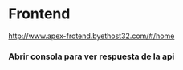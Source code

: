 # Frontend

http://www.apex-frotend.byethost32.com/#/home

### Abrir consola para ver respuesta de la api
